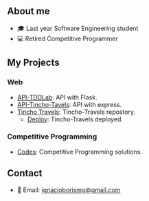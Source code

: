 ## About me
- 🎓 Last year Software Engineering student
- 💻 Retired Competitive Programmer

## My Projects

### Web
- [API-TDDLab](https://github.com/ibmg25/api-lizard-2): API with Flask.
- [API-Tincho-Tavels](https://github.com/ibmg25/Tincho-API): API with express.
- [Tincho Travels](https://github.com/E-Doggo/Tincho-Travels): Tincho-Travels repostory.
  - [Deploy](https://tincho-travels.web.app/): Tincho-Travels deployed.

### Competitive Programming
- [Codes](https://github.com/ibmg25/cp_codes): Competitive Programming solutions.

## Contact
- 📧 Email: [ignacioborismg@gmail.com](mailto:ignacioborismg@gmail.com)

<!--
**ibmg25/ibmg25** is a ✨ _special_ ✨ repository because its `README.md` (this file) appears on your GitHub profile.

Here are some ideas to get you started:

- 🔭 I’m currently working on ...
- 🌱 I’m currently learning ...
- 👯 I’m looking to collaborate on ...
- 🤔 I’m looking for help with ...
- 💬 Ask me about ...
- 📫 How to reach me: ...
- 😄 Pronouns: ...
- ⚡ Fun fact: ...
-->
